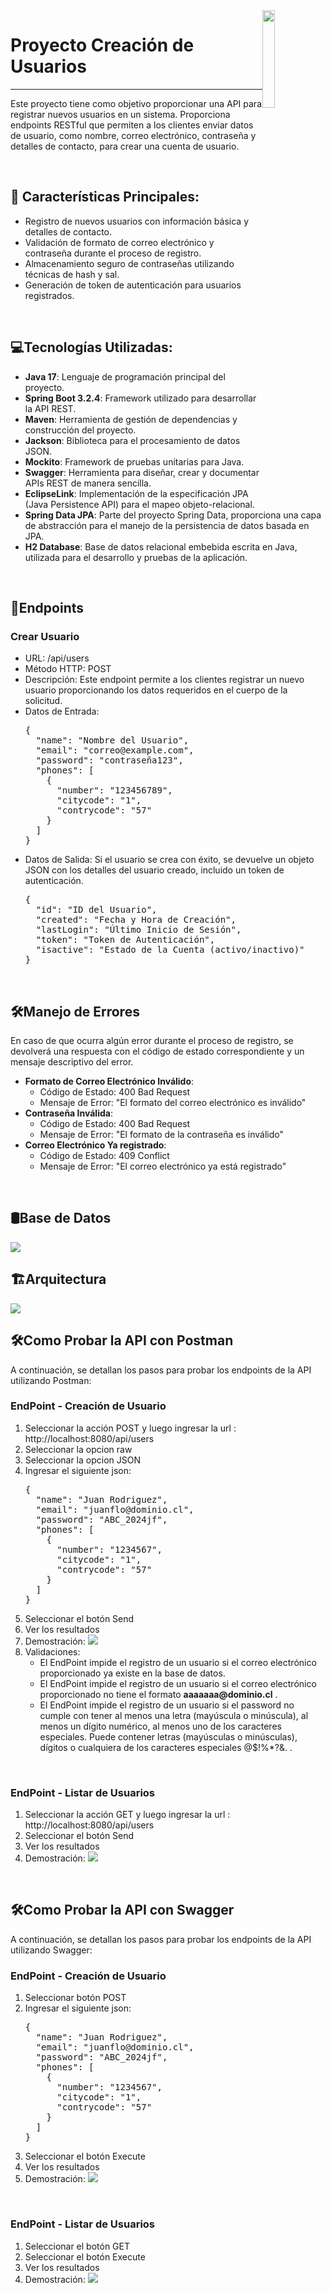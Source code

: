 <img src="https://cdn.icon-icons.com/icons2/632/PNG/512/users_icon-icons.com_57999.png" width="20%" style="float: right">
<h1>Proyecto Creación de Usuarios</h1>

<hr>
<p>Este proyecto tiene como objetivo proporcionar una API para registrar nuevos usuarios en un sistema. Proporciona endpoints RESTful que permiten a los clientes enviar datos de usuario, como nombre, correo electrónico, contraseña y detalles de contacto, para crear una cuenta de usuario.
</p>
<br>
<h2>📑 Características Principales:</h2>
<ul>
<li>Registro de nuevos usuarios con información básica y detalles de contacto.</li>
<li>Validación de formato de correo electrónico y contraseña durante el proceso de registro.</li>
<li>Almacenamiento seguro de contraseñas utilizando técnicas de hash y sal.</li>
<li>Generación de token de autenticación para usuarios registrados. </li>
</ul>
<br>
<h2>💻Tecnologías Utilizadas:</h2>
<ul>
<li><b>Java 17</b>: Lenguaje de programación principal del proyecto.</li>
<li><b>Spring Boot 3.2.4</b>: Framework utilizado para desarrollar la API REST.</li>
<li><b>Maven</b>: Herramienta de gestión de dependencias y construcción del proyecto.</li>
<li><b>Jackson</b>: Biblioteca para el procesamiento de datos JSON. </li>
<li><b>Mockito</b>: Framework de pruebas unitarias para Java. </li>
<li><b>Swagger</b>: Herramienta para diseñar, crear y documentar APIs REST de manera sencilla. </li>
<li><b>EclipseLink</b>: Implementación de la especificación JPA (Java Persistence API) para el mapeo objeto-relacional. </li>
<li><b>Spring Data JPA</b>: Parte del proyecto Spring Data, proporciona una capa de abstracción para el manejo de la persistencia de datos basada en JPA. </li>
<li><b>H2 Database</b>: Base de datos relacional embebida escrita en Java, utilizada para el desarrollo y pruebas de la aplicación. </li>
</ul>
<br>
<h2>📍Endpoints</h2>
<h3>Crear Usuario</h3>
<ul>
<li>URL: /api/users</li>
<li>Método HTTP: POST</li>
<li>Descripción: Este endpoint permite a los clientes registrar un nuevo usuario proporcionando los datos requeridos en el cuerpo de la solicitud.</li>
<li>Datos de Entrada:
<pre>
{
  "name": "Nombre del Usuario",
  "email": "correo@example.com",
  "password": "contraseña123",
  "phones": [
    {
      "number": "123456789",
      "citycode": "1",
      "contrycode": "57"
    }
  ]
}
</pre>
</li>
<li>Datos de Salida: Si el usuario se crea con éxito, se devuelve un objeto JSON con los detalles del usuario creado, incluido un token de autenticación. 
<pre>
{
  "id": "ID del Usuario",
  "created": "Fecha y Hora de Creación",
  "lastLogin": "Último Inicio de Sesión",
  "token": "Token de Autenticación",
  "isactive": "Estado de la Cuenta (activo/inactivo)"
}
</pre>
</li>
</ul>

<br>
<h2>🛠️Manejo de Errores</h2>
<p>En caso de que ocurra algún error durante el proceso de registro, se devolverá una respuesta con el código de estado correspondiente y un mensaje descriptivo del error.</p>
<ul>
<li><b>Formato de Correo Electrónico Inválido</b>:
    <ul>
        <li> Código de Estado: 400 Bad Request</li>
        <li> Mensaje de Error: "El formato del correo electrónico es inválido"</li>
    </ul>

</li>
<li><b>Contraseña Inválida</b>:
  <ul>
        <li> Código de Estado: 400 Bad Request</li>
        <li> Mensaje de Error: "El formato de la contraseña es inválido"</li>
    </ul>
</li>
<li><b>Correo Electrónico Ya registrado</b>:
 <ul>
        <li> Código de Estado: 409 Conflict</li>
        <li> Mensaje de Error: "El correo electrónico ya está registrado"</li>
    </ul>
</li>
</ul>
<br>
<h2>🛢️Base de Datos</h2>
<img src="http://imgfz.com/i/3ubIZgG.png">

<br>
<h2>🏗️Arquitectura</h2>
<img src="http://imgfz.com/i/RUh1rT6.png">
<br>
<h2>🛠️Como Probar la API con Postman</h2>
<p>A continuación, se detallan los pasos para probar los endpoints de la API utilizando Postman:</p>
<h3>EndPoint - Creación de Usuario</h3>
<ol>
<li> Seleccionar la acción POST y luego ingresar la url : http://localhost:8080/api/users </li>
<li> Seleccionar la opcion raw </li>
<li> Seleccionar la opcion JSON </li>
<li> Ingresar el siguiente json:
<pre>
{
  "name": "Juan Rodriguez",
  "email": "juanflo@dominio.cl",
  "password": "ABC_2024jf",
  "phones": [
    {
      "number": "1234567",
      "citycode": "1",
      "contrycode": "57"
    }
  ]
}
</pre>
</li>
<li> Seleccionar el botón Send</li>
<li> Ver los resultados</li>
<li> Demostración:
<img src="http://imgfz.com/i/vpGQC5t.png">
</li>
<li> Validaciones:
        <ul>
                <li> El EndPoint impide el registro de un usuario si el correo electrónico proporcionado ya existe en la base de datos.</li>
                <li> El EndPoint impide el registro de un usuario si el correo electrónico proporcionado no tiene el formato  <b>aaaaaaa@dominio.cl</b>  .</li>
                <li> El EndPoint impide el registro de un usuario si el password no cumple con tener  al menos una letra (mayúscula o minúscula),  al menos un dígito numérico, al menos uno de los caracteres especiales. Puede contener letras (mayúsculas o minúsculas), dígitos o cualquiera de los caracteres especiales @$!%*?&.  .</li>
        </ul>
</li>
</ol>

<br>
<h3>EndPoint - Listar de Usuarios</h3>
<ol>
<li> Seleccionar la acción GET y luego ingresar la url : http://localhost:8080/api/users </li>
<li> Seleccionar el botón Send</li>
<li> Ver los resultados</li>
<li> Demostración:
<img src="http://imgfz.com/i/F4E6WQB.png">
</li>
</ol>

<br>
<h2>🛠️Como Probar la API con Swagger</h2>
<p>A continuación, se detallan los pasos para probar los endpoints de la API utilizando Swagger:</p>
<h3>EndPoint - Creación de Usuario</h3>

<ol>
<li> Seleccionar botón POST</li>
<li> Ingresar el siguiente json:
<pre>
{
  "name": "Juan Rodriguez",
  "email": "juanflo@dominio.cl",
  "password": "ABC_2024jf",
  "phones": [
    {
      "number": "1234567",
      "citycode": "1",
      "contrycode": "57"
    }
  ]
}
</pre>
</li>
<li> Seleccionar el botón Execute</li>
<li> Ver los resultados</li>
<li> Demostración:
<img src="http://imgfz.com/i/HevpEKy.png">
</li>
</ol>
<br>
<h3>EndPoint - Listar de Usuarios</h3>
<ol>
<li> Seleccionar el botón GET </li>
<li> Seleccionar el botón Execute</li>
<li> Ver los resultados</li>
<li> Demostración:
<img src="http://imgfz.com/i/FUJDpnQ.png">
</li>
</ol>




